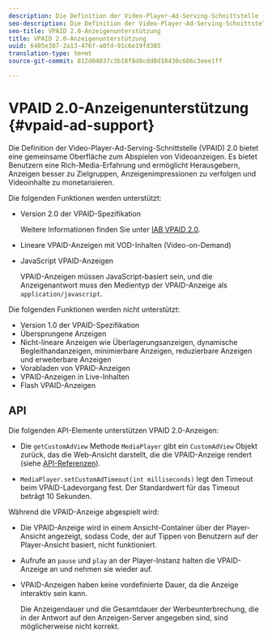 ```yaml
---
description: Die Definition der Video-Player-Ad-Serving-Schnittstelle (VPAID) 2.0 bietet eine gemeinsame Oberfläche zum Abspielen von Videoanzeigen. Es bietet Benutzern eine Rich-Media-Erfahrung und ermöglicht Herausgebern, Anzeigen besser zu Zielgruppen, Anzeigenimpressionen zu verfolgen und Videoinhalte zu monetarisieren.
seo-description: Die Definition der Video-Player-Ad-Serving-Schnittstelle (VPAID) 2.0 bietet eine gemeinsame Oberfläche zum Abspielen von Videoanzeigen. Es bietet Benutzern eine Rich-Media-Erfahrung und ermöglicht Herausgebern, Anzeigen besser zu Zielgruppen, Anzeigenimpressionen zu verfolgen und Videoinhalte zu monetarisieren.
seo-title: VPAID 2.0-Anzeigenunterstützung
title: VPAID 2.0-Anzeigenunterstützung
uuid: 6485e387-2a13-476f-a0fd-91c6e19fd385
translation-type: tm+mt
source-git-commit: 812d04037c3b18f8d8cdd0d18430c686c3eee1ff

---
```



# VPAID 2.0-Anzeigenunterstützung {#vpaid-ad-support}

Die Definition der Video-Player-Ad-Serving-Schnittstelle (VPAID) 2.0 bietet eine gemeinsame Oberfläche zum Abspielen von Videoanzeigen. Es bietet Benutzern eine Rich-Media-Erfahrung und ermöglicht Herausgebern, Anzeigen besser zu Zielgruppen, Anzeigenimpressionen zu verfolgen und Videoinhalte zu monetarisieren.

Die folgenden Funktionen werden unterstützt:

* Version 2.0 der VPAID-Spezifikation

   Weitere Informationen finden Sie unter [IAB VPAID 2.0](https://www.iab.com/wp-content/uploads/2015/06/VPAID_2_0_Final_04-10-2012.pdf).
* Lineare VPAID-Anzeigen mit VOD-Inhalten (Video-on-Demand)
* JavaScript VPAID-Anzeigen

   VPAID-Anzeigen müssen JavaScript-basiert sein, und die Anzeigenantwort muss den Medientyp der VPAID-Anzeige als `application/javascript`.

Die folgenden Funktionen werden nicht unterstützt:

* Version 1.0 der VPAID-Spezifikation
* Übersprungene Anzeigen
* Nicht-lineare Anzeigen wie Überlagerungsanzeigen, dynamische Begleithandanzeigen, minimierbare Anzeigen, reduzierbare Anzeigen und erweiterbare Anzeigen
* Vorabladen von VPAID-Anzeigen
* VPAID-Anzeigen in Live-Inhalten
* Flash VPAID-Anzeigen

## API

Die folgenden API-Elemente unterstützen VPAID 2.0-Anzeigen:

* Die `getCustomAdView` Methode `MediaPlayer` gibt ein `CustomAdView` Objekt zurück, das die Web-Ansicht darstellt, die die VPAID-Anzeige rendert (siehe [API-Referenzen](https://help.adobe.com/en_US/primetime/api/psdk/javadoc/index.html)).

* `MediaPlayer.setCustomAdTimeout(int milliseconds)` legt den Timeout beim VPAID-Ladevorgang fest. Der Standardwert für das Timeout beträgt 10 Sekunden.

Während die VPAID-Anzeige abgespielt wird:

* Die VPAID-Anzeige wird in einem Ansicht-Container über der Player-Ansicht angezeigt, sodass Code, der auf Tippen von Benutzern auf der Player-Ansicht basiert, nicht funktioniert.
* Aufrufe an `pause` und `play` an der Player-Instanz halten die VPAID-Anzeige an und nehmen sie wieder auf.

* VPAID-Anzeigen haben keine vordefinierte Dauer, da die Anzeige interaktiv sein kann.

   Die Anzeigendauer und die Gesamtdauer der Werbeunterbrechung, die in der Antwort auf den Anzeigen-Server angegeben sind, sind möglicherweise nicht korrekt.